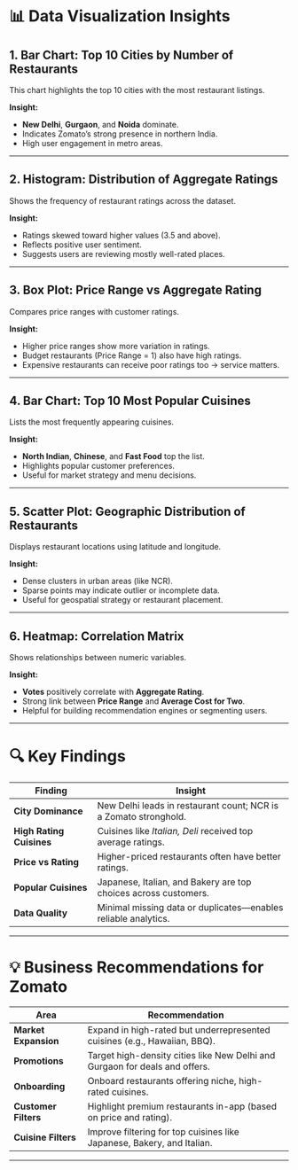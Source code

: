# 📊 Data Visualization Insights

## 1. Bar Chart: Top 10 Cities by Number of Restaurants
This chart highlights the top 10 cities with the most restaurant listings.

**Insight:**
- **New Delhi**, **Gurgaon**, and **Noida** dominate.
- Indicates Zomato’s strong presence in northern India.
- High user engagement in metro areas.

---

## 2. Histogram: Distribution of Aggregate Ratings
Shows the frequency of restaurant ratings across the dataset.

**Insight:**
- Ratings skewed toward higher values (3.5 and above).
- Reflects positive user sentiment.
- Suggests users are reviewing mostly well-rated places.

---

## 3. Box Plot: Price Range vs Aggregate Rating
Compares price ranges with customer ratings.

**Insight:**
- Higher price ranges show more variation in ratings.
- Budget restaurants (Price Range = 1) also have high ratings.
- Expensive restaurants can receive poor ratings too → service matters.

---

## 4. Bar Chart: Top 10 Most Popular Cuisines
Lists the most frequently appearing cuisines.

**Insight:**
- **North Indian**, **Chinese**, and **Fast Food** top the list.
- Highlights popular customer preferences.
- Useful for market strategy and menu decisions.

---

## 5. Scatter Plot: Geographic Distribution of Restaurants
Displays restaurant locations using latitude and longitude.

**Insight:**
- Dense clusters in urban areas (like NCR).
- Sparse points may indicate outlier or incomplete data.
- Useful for geospatial strategy or restaurant placement.

---

## 6. Heatmap: Correlation Matrix
Shows relationships between numeric variables.

**Insight:**
- **Votes** positively correlate with **Aggregate Rating**.
- Strong link between **Price Range** and **Average Cost for Two**.
- Helpful for building recommendation engines or segmenting users.

---

# 🔍 Key Findings

| Finding                        | Insight                                                                 |
|-------------------------------|-------------------------------------------------------------------------|
| **City Dominance**            | New Delhi leads in restaurant count; NCR is a Zomato stronghold.        |
| **High Rating Cuisines**      | Cuisines like *Italian, Deli* received top average ratings.             |
| **Price vs Rating**           | Higher-priced restaurants often have better ratings.                    |
| **Popular Cuisines**          | Japanese, Italian, and Bakery are top choices across customers.         |
| **Data Quality**              | Minimal missing data or duplicates—enables reliable analytics.          |

---

# 💡 Business Recommendations for Zomato

| Area               | Recommendation                                                                 |
|--------------------|----------------------------------------------------------------------------------|
| **Market Expansion** | Expand in high-rated but underrepresented cuisines (e.g., Hawaiian, BBQ).     |
| **Promotions**       | Target high-density cities like New Delhi and Gurgaon for deals and offers.   |
| **Onboarding**       | Onboard restaurants offering niche, high-rated cuisines.                      |
| **Customer Filters** | Highlight premium restaurants in-app (based on price and rating).             |
| **Cuisine Filters**  | Improve filtering for top cuisines like Japanese, Bakery, and Italian.        |

---



